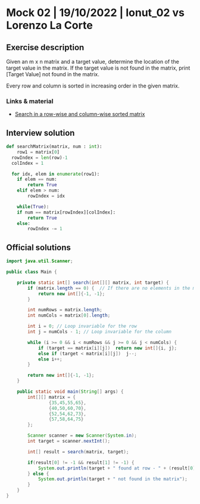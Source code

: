 # Mock 02 | 19/10/2022 | Ionut_02 vs Lorenzo La Corte

## Exercise description

Given an m x n matrix and a target value, determine the location of the target value in the matrix. If the target value is not found in the matrix, print [Target Value] not found in the matrix.

Every row and column is sorted in increasing order in the given matrix.

### Links & material
* [Search in a row-wise and column-wise sorted matrix](https://www.educative.io/answers/how-to-search-in-a-row-wise-and-column-wise-sorted-matrix)


## Interview solution

```py
def searchMatrix(matrix, num : int):
	row1 = matrix[0]
  rowIndex = len(row)-1
  colIndex = 1

  for idx, elem in enumerate(row1):
  	if elem == num:
    	return True
    elif elem > num:
    	rowIndex = idx

	while(True):
  	if num == matrix[rowIndex][colIndex]:
    	return True
    else:
    	rowIndex -= 1

```

## Official solutions

```java
import java.util.Scanner;

public class Main {

    private static int[] search(int[][] matrix, int target) {
        if (matrix.length == 0) {  // If there are no elements in the matrix return -1
            return new int[]{-1, -1};
        }

        int numRows = matrix.length;
        int numCols = matrix[0].length;

        int i = 0; // Loop invariable for the row
        int j = numCols - 1; // Loop invariable for the column

        while (i >= 0 && i < numRows && j >= 0 && j < numCols) {
            if (target == matrix[i][j])  return new int[]{i, j};
            else if (target < matrix[i][j])  j--;
            else i++;
        }

        return new int[]{-1, -1};
    }

    public static void main(String[] args) {
        int[][] matrix = {
                {35,45,55,65},
                {40,50,60,70},
                {52,54,62,73},
                {57,58,64,75}
        };

        Scanner scanner = new Scanner(System.in);
        int target = scanner.nextInt();

        int[] result = search(matrix, target);

        if(result[0] != -1 && result[1] != -1) {
            System.out.println(target + " found at row - " + (result[0] + 1) + " and column - " + (result[1] + 1));
        } else {
            System.out.println(target + " not found in the matrix");
        }
    }
}
```
